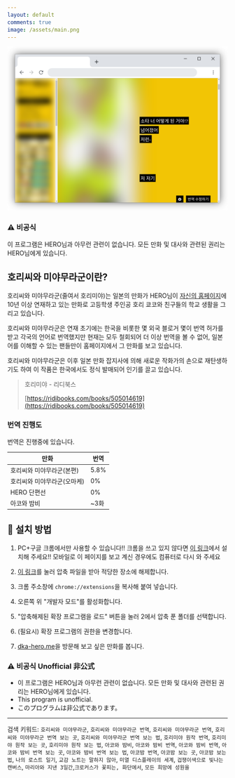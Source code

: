 ```yaml
---
layout: default
comments: true
image: /assets/main.png
---
```


![](./assets/main.png)

### ⚠️ 비공식

이 프로그램은 HERO님과 아무런 관련이 없습니다.
모든 만화 및 대사와 관련된 권리는 HERO님에게 있습니다.

## 호리씨와 미야무라군이란?

호리씨와 미야무라군(줄여서 호리미야)는 일본의 만화가 HERO님이 [자신의 홈페이지](http://dka-hero.me/)에 10년 이상 연재하고 있는 만화로 고등학생 주인공 호리 쿄코와 친구들의 학교 생활을 그리고 있습니다.

호리씨와 미야무라군은 연재 초기에는 한국을 비롯한 몇 외국 블로거 몇이 번역 허가를 받고 각국의 언어로 번역했지만 현재는 모두 철회되어 더 이상 번역을 볼 수 없어, 일본어를 이해할 수 있는 팬들만이 홈페이지에서 그 만화를 보고 있습니다.

호리씨와 미야무라군은 이후 일본 만화 잡지사에 의해 새로운 작화가의 손으로 재탄생하기도 하여 이 작품은 한국에서도 정식 발매되어 인기를 끌고 있습니다.

> 호리미야 - 리디북스
>
> [https://ridibooks.com/books/505014619](https://ridibooks.com/books/505014619)

### 번역 진행도

번역은 진행중에 있습니다.

| 만화                        | 번역 |
| --------------------------- | ---- |
| 호리씨와 미야무라군(본편)   | 5.8% |
| 호리씨와 미야무라군(오마케) | 0%   |
| HERO 단편선                 | 0%   |
| 아코와 밤비                 | ~3화 |

## 🔧 설치 방법

1. PC+구글 크롬에서만 사용할 수 있습니다!!
   크롬을 쓰고 있지 않다면 [이 링크](https://www.google.com/intl/ko/chrome/)에서 설치해 주세요!!
   모바일로 이 페이지를 보고 계신 경우에도 컴퓨터로 다시 와 주세요

2. [이 링크](https://github.com/aquaclara/hrmy-translate/archive/main.zip)를 눌러 압축 파일을 받아 적당한 장소에 해제합니다.

3. 크롬 주소창에 `chrome://extensions`을 복사해 붙여 넣습니다.

4. 오른쪽 위 "개발자 모드"를 활성화합니다.

5. "압축해제된 확장 프로그램을 로드" 버튼을 눌러 2에서 압축 푼 폴더를 선택합니다.

6. (필요시) 확장 프로그램의 권한을 변경합니다.

7. [dka-hero.me]을 방문해 보고 싶은 만화를 봅니다.

### ⚠️ 비공식 Unofficial 非公式

- 이 프로그램은 HERO님과 아무런 관련이 없습니다.
  모든 만화 및 대사와 관련된 권리는 HERO님에게 있습니다.
- This program is unofficial.
- このプログラムは非公式であります。

---

검색 키워드: `호리씨와 미야무라군`, `호리씨와 미야무라군 번역`, `호리씨와 미야무라군 번역`, `호리씨와 미야무라군 번역 보는 곳`, `호리씨와 미야무라군 번역 보는 법`, `호리미야 원작 번역`, `호리미야 원작 보는 곳`, `호리미야 원작 보는 법`, `아코와 밤비`, `아코와 밤비 번역`, `아코와 밤비 번역`, `아코와 밤비 번역 보는 곳`, `아코와 밤비 번역 보는 법`, `아코밤 번역`, `아코밤 보는 곳`, `아코밤 보는 법`, `나의 로스트 일기`, `교감 노트는 말하지 않아`, `미열 디스플레이의 세계`, `겁쟁이색으로 빛나는 캔버스`, `마리아와 지낸 3일간`,`크로커스가 꽃피는, 화단에서`, `모든 희망에 성원을`

[dka-hero.me]: http://dka-hero.me/
